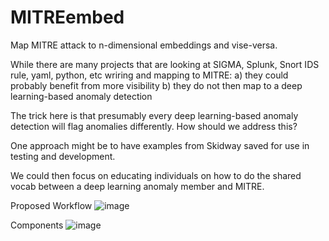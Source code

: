 # MITREembed
Map MITRE attack to n-dimensional embeddings and vise-versa.

While there are many projects that are looking at SIGMA, Splunk, Snort IDS rule, yaml, python, etc wriring and mapping to MITRE:
a) they could probably benefit from more visibility
b) they do not then map to a deep learning-based anomaly detection

The trick here is that presumably every deep learning-based anomaly detection will flag anomalies differently.  How should we address this?

One approach might be to have examples from Skidway saved for use in testing and development.

We could then focus on educating individuals on how to do the shared vocab between a deep learning anomaly member and MITRE.  

Proposed Workflow 
![image](https://github.com/deepsecoss/MITREembed/assets/7229755/b2437797-4055-4e80-b021-58ffe003551d)

Components
![image](https://github.com/deepsecoss/MITREembed/assets/7229755/54c7d129-f40a-4c04-82c7-6f14c2275233)
